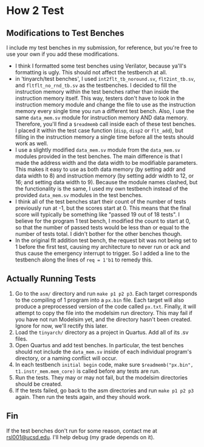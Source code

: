 # How 2 Test



## Modifications to Test Benches

I include my test benches in my submission, for reference, but you're free to use your
own if you add these modifications. 

* I think I formatted some test benches using Verilator, because ya'll's formatting is
  ugly. This should not affect the testbench at all.
* in 'tinyarch/test benches', I used `int2flt_tb_noround.sv`, `flt2int_tb.sv`, and
  `fltflt_no_rnd_tb.sv` as the testbenches. I decided to fill the instruction memory
  within the test benches rather than inside the instruction memory itself. This way,
  testers don't have to look in the instruction memory module and change the file
  to use as the instruction memory every single time you run a different test bench.
  Also, I use the same `data_mem.sv` module for instruction memory AND data memory.
  Therefore, you'll find a `$readmemb` call inside each of these test benches. I placed
  it within the test case function (`disp`, `disp2` or `flt_add`), but filling in the
  instruction memory a single time before all the tests should work as well.
* I use a slightly modified `data_mem.sv` module from the `data_mem.sv` modules
  provided in the test benches. The main difference is that I made the address
  width and the data width to be modifiable parameters. This makes it easy to
  use as both data memory (by setting addr and data width to 8) and instruction 
  memory (by setting addr width to 12, or 16; and setting data width to 9).
  Because the module names clashed, but the functionality is the same, I used my
  own testbench instead of the provided `data_mem.sv` modules in the test benches.
* I think all of the test benches start their count of the number of tests previously
  run at -1, but the scores start at 0. This means that the final score will typically be something like
  "passed 19 out of 18 tests". I believe for the program 1 test bench, I modified
  the count to start at 0, so that the number of passed tests would be less than or
  equal to the number of tests total. I didn't bother for the other benches though.
* In the original flt addition test bench, the request bit was not being set to 1
  before the first
  test, causing my architecture to never run or ack and thus cause the emergency 
  interrupt to trigger. So I added a line to the testbench along the lines of
  `req = 1'b1` to remedy this.



## Actually Running Tests

1. Go to the `asm/` directory and run `make p1 p2 p3`. Each target corresponds to
   the compiling of 1 program into a `px.bin` file. Each target will also produce 
   a preprocessed version of the code called `px.txt`. Finally, it will attempt
   to copy the file into the modelsim run directory. This may fail if you have not
   run Modelsim yet, and the directory hasn't been created. Ignore for now, we'll
   rectify this later.
2. Load the `tinyarch/` directory as a project in Quartus. Add all of its .sv files.
3. Open Quartus and add test benches. In particular, the test benches should not
   include the `data_mem.sv` inside of each individual program's directory, or a
   naming conflict will occur.
4. In each testbench `initial begin` code, make sure 
   `$readmemb("px.bin", t1.instr_mem.mem_core)` is called before any 
   tests are run.
5. Run the tests. They may or may not fail, but the modelsim directories should
   be created.
6. If the tests failed, go back to the asm directories and run `make p1 p2 p3` again.
   Then run the tests again, and they should work.



## Fin

If the test benches don't run for some reason, contact me at rsl001@ucsd.edu. I'll
help debug (my grade depends on it).
